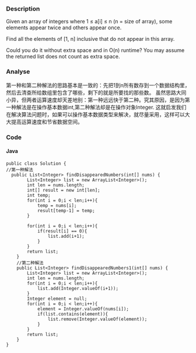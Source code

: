 ### Description
Given an array of integers where 1 ≤ a[i] ≤ n (n = size of array), some elements appear twice and others appear once.

Find all the elements of [1, n] inclusive that do not appear in this array.

Could you do it without extra space and in O(n) runtime? You may assume the returned list does not count as extra space.

### Analyse

第一种和第二种解法的思路基本是一致的：先把1到n所有数存到一个数据结构里，然后去清查所给数组里包含了哪些，剩下的就是所要找的那些数。
虽然思路大同小异，但两者运算速度却天差地别：第一种远远快于第二种。究其原因，是因为第一种解法是在操作基本数据int,第二种解法却是在操作对象Integer.
这就启发我们在解决算法问题时，如果可以操作基本数据类型来解决，就尽量采用，这样可以大大提高运算速度和节省数据空间。

### Code

#### Java
```
public class Solution {
//第一种解法
  public List<Integer> findDisappearedNumbers(int[] nums) {
        List<Integer> list = new ArrayList<Integer>();
        int len = nums.length;
        int[] result = new int[len];
        int temp;
        for(int i = 0;i < len;i++){
            temp = nums[i];
            result[temp-1] = temp;
        }
        
        for(int i = 0;i < len;i++){
            if(result[i] == 0){
            	list.add(i+1);
            }
        }
        return list;
    }
    //第二种解法
    public List<Integer> findDisappearedNumbers1(int[] nums) {
        List<Integer> list = new ArrayList<Integer>();
        int len = nums.length;
        for(int i = 0;i < len;i++){
            list.add(Integer.valueOf(i+1));
        }
        Integer element = null;
        for(int i = 0;i < len;i++){
        	element = Integer.valueOf(nums[i]);
            if(list.contains(element)){
            	list.remove(Integer.valueOf(element));
            }
        }
        return list;
	}
}

```


